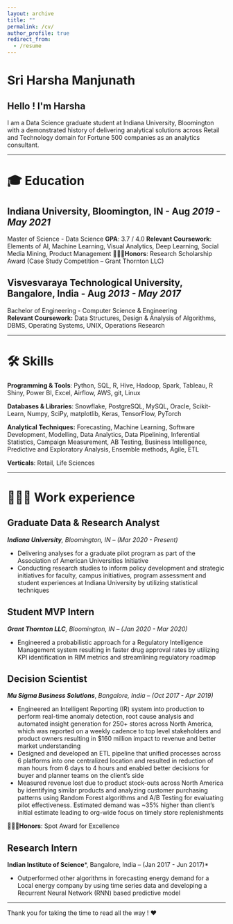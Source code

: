 ```yaml
---
layout: archive
title: ""
permalink: /cv/
author_profile: true
redirect_from:
  - /resume
---
```


# Sri Harsha Manjunath

## Hello ! I'm Harsha

I am a Data Science graduate student at Indiana University, Bloomington with a demonstrated history of delivering analytical solutions across Retail and Technology domain for Fortune 500 companies as an analytics consultant.

---

# 🎓 Education

## Indiana University, Bloomington, IN - Aug *2019 - May 2021*

Master of Science - Data Science  **GPA**: 3.7 / 4.0
**Relevant Coursework**: Elements of AI, Machine Learning, Visual Analytics, Deep Learning, Social Media Mining, Product Management
👨🏼‍🎓**Honors**: Research Scholarship Award (Case Study Competition – Grant Thornton LLC)

## Visvesvaraya Technological University, Bangalore, India - Aug *2013 - May 2017* 

Bachelor of Engineering - Computer Science & Engineering                              
**Relevant Coursework:** Data Structures, Design & Analysis of Algorithms, DBMS, Operating Systems, UNIX, Operations Research

---

# 🛠 Skills

**Programming & Tools**: Python, SQL, R, Hive, Hadoop, Spark, Tableau, R Shiny, Power BI, Excel, Airflow, AWS, git, Linux

**Databases & Libraries**: Snowflake, PostgreSQL, MySQL, Oracle, Scikit-Learn, Numpy, SciPy, matplotlib, Keras, TensorFlow, PyTorch

**Analytical Techniques:** Forecasting, Machine Learning, Software Development, Modelling, Data Analytics, Data Pipelining, Inferential Statistics, Campaign Measurement, AB Testing, Business Intelligence, Predictive and Exploratory Analysis, Ensemble methods, Agile, ETL

**Verticals**: Retail, Life Sciences

---

# 👨🏼‍💼 Work experience

## Graduate Data & Research Analyst

***Indiana University**, Bloomington, IN – (Mar 2020 - Present)*

- Delivering analyses for a graduate pilot program as part of the Association of American Universities Initiative
- Conducting research studies to inform policy development and strategic initiatives for faculty, campus initiatives, program assessment and student experiences at Indiana University by utilizing statistical techniques

## Student MVP Intern

***Grant Thornton LLC**, Bloomington, IN – (Jan 2020 - Mar 2020)*

- Engineered a probabilistic approach for a Regulatory Intelligence Management system resulting in faster drug approval rates by utilizing KPI identification in RIM metrics and streamlining regulatory roadmap

## Decision Scientist

***Mu Sigma Business Solutions***, *Bangalore, India – (Oct 2017 - Apr 2019)*

- Engineered an Intelligent Reporting (IR) system into production to perform real-time anomaly detection, root cause analysis and automated insight generation for 250+ stores across North America, which was reported on a weekly cadence to top level stakeholders and product owners resulting in $160 million impact to revenue and better market understanding
- Designed and developed an ETL pipeline that unified processes across 6 platforms into one centralized location and resulted in reduction of man hours from 6 days to 4 hours and enabled better decisions for buyer and planner teams on the client’s side
- Measured revenue lost due to product stock-outs across North America by identifying similar products and analyzing customer purchasing patterns using Random Forest algorithms and A/B Testing for evaluating pilot effectiveness. Estimated demand was ~35% higher than client’s initial estimate leading to org-wide focus on timely store replenishments

👨🏼‍🎓**Honors**: Spot Award for Excellence

## Research Intern

**Indian Institute of Science***, Bangalore, India – (Jan 2017 - Jun 2017)*

- Outperformed other algorithms in forecasting energy demand for a Local energy company by using time series data and developing a Recurrent Neural Network (RNN) based predictive model

---

Thank you for taking the time to read all the way ! ❤️
